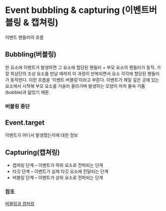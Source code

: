 # Event bubbling & capturing (이벤트버블링 & 캡쳐링)
이벤트 핸들러의 흐름

  ## Bubbling(버블링)
  한 요소에 이벤트가 발생하면 그 요소에 할당된 핸들러 + 부모 요소의 핸들러가 동작.
  가장 최상단의 조상 요소를 만날 때까지 이 과정이 반복되면서 요소 각각에 할당된 핸들러가 동작한다.
  이런 흐름을 '이벤트 버블링’이라고 부른다. 이벤트가 제일 깊은 곳에 있는 요소에서 시작해 부모 요소를 거슬러 올라가며 발생하는 모양이 마치 물속 거품(bubble)과 닮았기 때문.
  
   ### 버블링 중단
  
  ## Event.target
  이벤트가 어디서 발생했는지에 대한 정보
  
  ## Capturing(캡쳐링)
  - 캡처링 단계 – 이벤트가 하위 요소로 전파되는 단계
  - 타깃 단계 – 이벤트가 실제 타깃 요소에 전달되는 단계
  - 버블링 단계 – 이벤트가 상위 요소로 전파되는 단계
  

### 참조
[버블링과 캡처링](https://ko.javascript.info/bubbling-and-capturing)<br>
